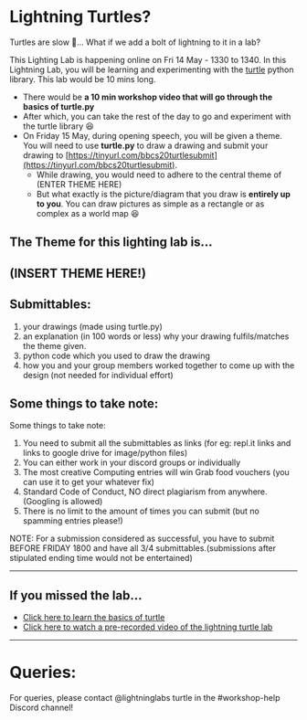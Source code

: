 # Lightning Turtles?

Turtles are slow :turtle:... What if we add a bolt of lightning to it in a lab?

This Lighting Lab is happening online on Fri 14 May - 1330 to 1340. In this Lightning Lab, you will be learning and experimenting with the [turtle](https://docs.python.org/3/library/turtle.html) python library. This lab would be 10 mins long.
- There would be **a 10 min workshop video that will go through the __basics of turtle.py__**
- After which, you can take the rest of the day to go and experiment with the turtle library :laughing:
- On Friday 15 May, during opening speech, you will be given a theme. You will need to use **turtle.py** to draw a drawing and submit your drawing to [https://tinyurl.com/bbcs20turtlesubmit](https://tinyurl.com/bbcs20turtlesubmit).
  * While drawing, you would need to adhere to the central theme of (ENTER THEME HERE)
  * But what exactly is the picture/diagram that you draw is **entirely up to you**. You can draw pictures as simple as a rectangle or as complex as a world map :laughing:

## The Theme for this lighting lab is...
## **(INSERT THEME HERE!)**

## Submittables:  
1) your drawings (made using turtle.py)
2) an explanation (in 100 words or less) why your drawing fulfils/matches the theme given.
3) python code which you used to draw the drawing
4) how you and your group members worked together to come up with the design (not needed for individual effort)

## Some things to take note:
Some things to take note:
1) You need to submit all the submittables as links (for eg: repl.it links and links to google drive for image/python files)
2) You can either work in your discord groups or individually
3) The most creative Computing entries will win Grab food vouchers (you can use it to get your whatever fix)
4) Standard Code of Conduct, NO direct plagiarism from anywhere. (Googling is allowed)
5) There is no limit to the amount of times you can submit (but no spamming entries please!)

NOTE: For a submission considered as successful, you have to submit BEFORE FRIDAY 1800 and have all 3/4 submittables.(submissions after stipulated ending time would not be entertained)

---

## If you missed the lab...
- [Click here to learn the basics of turtle](https://github.com/joelleoqiyi/BBCS-X-Turtle/blob/master/turtle.md)
- [Click here to watch a pre-recorded video of the lightning turtle lab](https://drive.google.com/file/d/1BpqaD-N3H4lhtTFgoSKhc1-7F5fAJjuG/view?usp=sharing)

---

# Queries:
For queries, please contact @lightninglabs turtle in the #workshop-help Discord channel!
